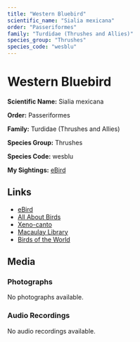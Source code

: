 ```yaml
---
title: "Western Bluebird"
scientific_name: "Sialia mexicana"
order: "Passeriformes"
family: "Turdidae (Thrushes and Allies)"
species_group: "Thrushes"
species_code: "wesblu"
---
```


# Western Bluebird

**Scientific Name:** Sialia mexicana

**Order:** Passeriformes

**Family:** Turdidae (Thrushes and Allies)

**Species Group:** Thrushes

**Species Code:** wesblu

**My Sightings:** [eBird](https://ebird.org/lifelist?r=world&time=life&spp=wesblu)

## Links
* [eBird](https://ebird.org/species/wesblu) 
* [All About Birds](https://www.allaboutbirds.org/guide/wesblu) 
* [Xeno-canto](https://www.xeno-canto.org/species/wesblu) 
* [Macaulay Library](https://search.macaulaylibrary.org/catalog?taxonCode=wesblu&sort=rating_rank_desc)
* [Birds of the World](https://birdsoftheworld.org/bow/species/wesblu)

## Media
### Photographs
No photographs available.

### Audio Recordings
No audio recordings available.
